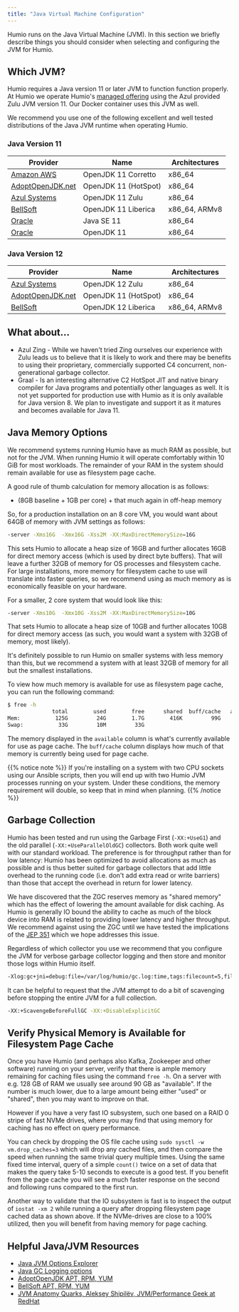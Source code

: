 ```yaml
---
title: "Java Virtual Machine Configuration"
---
```


Humio runs on the Java Virtual Machine (JVM).  In this section we briefly describe things you should consider
when selecting and configuring the JVM for Humio.

## Which JVM?

Humio requires a Java version 11 or later JVM to function function properly. At Humio we operate Humio's
[managed offering](https://cloud.humio.com/) using the Azul provided Zulu JVM version 11.  Our Docker container
uses this JVM as well.

We recommend you use one of the following excellent and well tested distributions of the Java JVM runtime when operating
Humio.

### Java Version 11

| Provider                                             | Name                | Architectures |
|------------------------------------------------------|---------------------|---------------|
| [Amazon AWS](https://aws.amazon.com/corretto/)       | OpenJDK 11 Corretto | x86_64        |
| [AdoptOpenJDK.net](https://adoptopenjdk.net/releases.html?variant=openjdk11&jvmVariant=hotspot) | OpenJDK 11 (HotSpot) | x86_64        |
| [Azul Systems](https://www.azul.com/downloads/zulu/) | OpenJDK 11 Zulu     | x86_64        |
| [BellSoft](https://bell-sw.com/pages/java-11.0.2)    | OpenJDK 11 Liberica | x86_64, ARMv8 |
| [Oracle](https://www.oracle.com/technetwork/java/javase/downloads/jdk11-downloads-5066655.html) | Java SE 11           | x86_64        |
| [Oracle](https://jdk.java.net/archive/)              | OpenJDK 11          | x86_64        |

### Java Version 12

| Provider                                             | Name                | Architectures |
|------------------------------------------------------|---------------------|---------------|
| [Azul Systems](https://www.azul.com/downloads/zulu/) | OpenJDK 12 Zulu     | x86_64        |
| [AdoptOpenJDK.net](https://adoptopenjdk.net/releases.html?variant=openjdk12&jvmVariant=hotspot) | OpenJDK 11 (HotSpot) | x86_64        |
| [BellSoft](https://bell-sw.com/pages/java-12)        | OpenJDK 12 Liberica | x86_64, ARMv8 |

## What about...

 * Azul Zing - While we haven't tried Zing ourselves our experience with Zulu leads us to believe that it is likely to
 work and there may be benefits to using their proprietary, commercially supported C4 concurrent, non-generational
 garbage collector.
 * Graal - Is an interesting alternative C2 HotSpot JIT and native binary compiler for Java programs and
 potentially other languages as well.  It is not yet supported for production use with Humio as it is only available
 for Java version 8.  We plan to investigate and support it as it matures and becomes available for Java 11.

## Java Memory Options

We recommend systems running Humio have as much RAM as possible, but not
for the JVM.  When running Humio it will operate comfortably within 10 GiB
for most workloads. The remainder of your RAM in the system should remain
available for use as filesystem page cache.

A good rule of thumb calculation for memory allocation is as follows:

* (8GB baseline + 1GB per core) + that much again in off-heap memory

So, for a production installation on an 8 core VM, you would want about
64GB of memory with JVM settings as follows:

```bash
-server -Xms16G  -Xmx16G -Xss2M -XX:MaxDirectMemorySize=16G
```

This sets Humio to allocate a heap size of 16GB and further allocates
16GB for direct memory access (which is used by direct byte buffers).
That will leave a further 32GB of memory for OS processes and filesystem
cache. For large installations, more memory for filesystem cache to use
will translate into faster queries, so we recommend using as much memory
as is economically feasible on your hardware.

For a smaller, 2 core system that would look like this:

```bash
-server -Xms10G  -Xmx10G -Xss2M -XX:MaxDirectMemorySize=10G
```

That sets Humio to allocate a heap size of 10GB and further allocates
10GB for direct memory access (as such, you would want a system with
32GB of memory, most likely).

It's definitely possible to run Humio on smaller systems with less memory
than this, but we recommend a system with at least 32GB of memory for all
but the smallest installations.

To view how much memory is available for use as filesystem page cache, you
can run the following command:

```bash
$ free -h
              total        used        free      shared  buff/cache   available
Mem:           125G         24G        1.7G        416K         99G         99G
Swap:           33G         10M         33G
```

The memory displayed in the `available` column is what's currently available
for use as page cache. The `buff/cache` column displays how much of that memory
is currently being used for page cache.

{{% notice note %}}
If you're installing on a system with two CPU sockets using our Ansible
scripts, then you will end up with two Humio JVM processes running on
your system. Under these conditions, the memory requirement will double,
so keep that in mind when planning.
{{% /notice %}}

## Garbage Collection

Humio has been tested and run using the Garbage First (`-XX:+UseG1`)
and the old parallel (`-XX:+UseParallelOldGC`) collectors.  Both work
quite well with our standard workload. The preference is for
throughput rather than for low latency: Humio has been optimized to
avoid allocations as much as possible and is thus better suited for
garbage collectors that add little overhead to the running code
(i.e. don't add extra read or write barriers) than those that accept
the overhead in return for lower latency.

We have discovered that the ZGC reserves memory as "shared memory" which has the effect of lowering the amount available
for disk caching.  As Humio is generally IO bound the ability to cache as much of the block device into RAM is related
to providing lower latency and higher throughput.  We recommend against using the ZGC until we have tested the
implications of the [JEP 351](https://openjdk.java.net/jeps/351) which we hope addresses this issue.

Regardless of which collector you use we recommend that you configure the JVM for verbose garbage collector logging and
then store and monitor those logs within Humio itself.

```bash
-Xlog:gc+jni=debug:file=/var/log/humio/gc.log:time,tags:filecount=5,filesize=102400
```

It can be helpful to request that the JVM attempt to do a bit of scavenging before stopping the entire JVM for a
full collection.

```bash
-XX:+ScavengeBeforeFullGC -XX:+DisableExplicitGC
```

## Verify Physical Memory is Available for Filesystem Page Cache

Once you have Humio (and perhaps also Kafka, Zookeeper and other software) running on your server, verify that there is
ample memory remaining for caching files using the command `free -h`. On a server with e.g. 128 GB of RAM we usually
see around 90 GB as "available".  If the number is much lower, due to a large amount being either "used" or "shared",
then you may want to improve on that.
 
However if you have a very fast IO subsystem, such one based on a RAID 0 stripe of fast NVMe drives, where you may find
that using memory for caching has no effect on query performance.

You can check by dropping the OS file cache using `sudo sysctl -w vm.drop_caches=3` which will drop any cached files,
and then compare the speed when running the same trivial query multiple times.  Using the same fixed time interval,
query of a simple `count()` twice on a set of data that makes the query take 5-10 seconds to execute is a good test.
If you benefit from the page cache you will see a much faster response on the second and following runs compared to the
first run.

Another way to validate that the IO subsystem is fast is to inspect the output of `iostat -xm 2` while running a query
after dropping filesystem page cached data as shown above.  If the NVMe-drives are close to a 100% utilized, then you
will benefit from having memory for page caching.

## Helpful Java/JVM Resources

 * [Java JVM Options Explorer](https://chriswhocodes.com/hotspot_options_jdk11.html)
 * [Java GC Logging options](https://www.slideshare.net/PoonamBajaj5/lets-learn-to-talk-to-gc-logs-in-java-9)
 * [AdoptOpenJDK APT, RPM, YUM](https://medium.com/adoptopenjdk/adoptopenjdk-rpm-and-deb-files-7003ba38144e)
 * [BellSoft APT, RPM, YUM](https://apt.bell-sw.com/)
 * [JVM Anatomy Quarks, Aleksey Shipilёv, JVM/Performance Geek at RedHat](https://shipilev.net/jvm/anatomy-quarks/)
